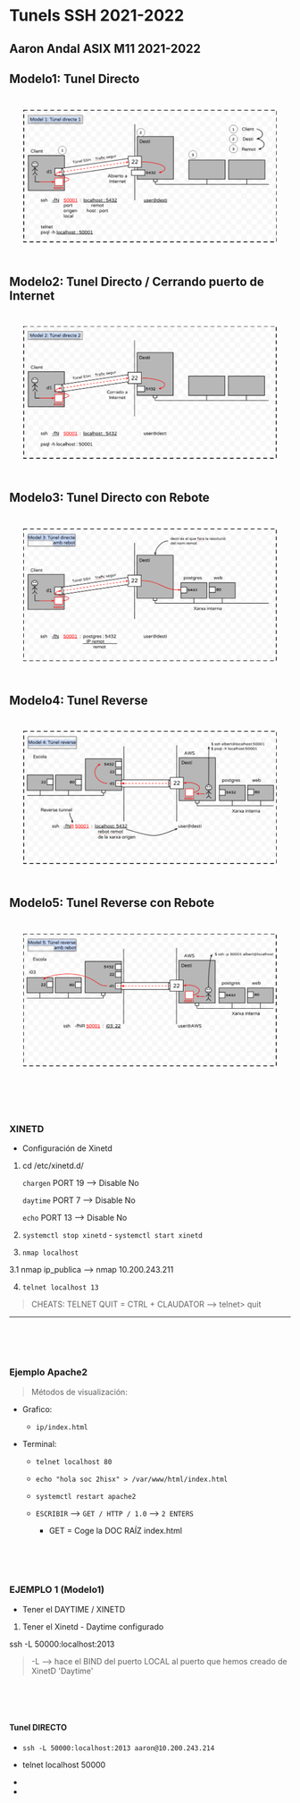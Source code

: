 # Tunels SSH 2021-2022
## Aaron Andal ASIX M11 2021-2022

## **Modelo1: Tunel Directo**


<div style="padding: 5%">
    <img src="./Photos/Modelo01.png" />
</div>

## **Modelo2: Tunel Directo / Cerrando puerto de Internet**

<div style="padding: 5%">
    <img src="./Photos/Modelo02.png" />
</div>

## **Modelo3: Tunel Directo con Rebote**

<div style="padding: 5%">
    <img src="./Photos/Modelo03.png" />
</div>

## **Modelo4: Tunel Reverse**

<div style="padding: 5%">
    <img src="./Photos/Modelo04.png" />
</div>

## **Modelo5: Tunel Reverse con Rebote**

<div style="padding: 5%">
    <img src="./Photos/Modelo05.png" />
</div>

<br>
<br>
<br>

### XINETD

* Configuración de Xinetd

1. cd /etc/xinetd.d/

    `chargen` PORT 19 --> Disable No

    `daytime` PORT 7 --> Disable No

    `echo` PORT 13 --> Disable No

2. `systemctl stop xinetd` - `systemctl start xinetd`

3. `nmap localhost`

3.1 nmap ip_publica --> nmap 10.200.243.211

4. `telnet localhost 13`

> CHEATS: TELNET QUIT = CTRL + CLAUDATOR --> telnet> quit

--------------------------------------------------------------------------------------

<br>
<br>
<br>

### **Ejemplo Apache2**

> Métodos de visualización: 

* Grafico:

    + `ip/index.html`

* Terminal:

    + `telnet localhost 80`

    + `echo "hola soc 2hisx" > /var/www/html/index.html`

    + `systemctl restart apache2`

    + `ESCRIBIR` --> `GET / HTTP / 1.0` --> `2 ENTERS`

        + GET = Coge la DOC RAÍZ index.html

<br>
<br>
<br>

### **EJEMPLO 1 (Modelo1)**

* Tener el DAYTIME / XINETD

1. Tener el Xinetd - Daytime configurado

ssh -L 50000:localhost:2013

> -L --> hace el BIND del puerto LOCAL al puerto que hemos creado de XinetD 'Daytime' 

<br>
<br>
<br>

#### **Tunel DIRECTO**



* `ssh -L 50000:localhost:2013 aaron@10.200.243.214`

 * telnet localhost 50000

* 

* 
